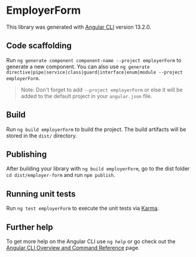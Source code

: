 # EmployerForm

This library was generated with [Angular CLI](https://github.com/angular/angular-cli) version 13.2.0.

## Code scaffolding

Run `ng generate component component-name --project employerForm` to generate a new component. You can also use `ng generate directive|pipe|service|class|guard|interface|enum|module --project employerForm`.
> Note: Don't forget to add `--project employerForm` or else it will be added to the default project in your `angular.json` file. 

## Build

Run `ng build employerForm` to build the project. The build artifacts will be stored in the `dist/` directory.

## Publishing

After building your library with `ng build employerForm`, go to the dist folder `cd dist/employer-form` and run `npm publish`.

## Running unit tests

Run `ng test employerForm` to execute the unit tests via [Karma](https://karma-runner.github.io).

## Further help

To get more help on the Angular CLI use `ng help` or go check out the [Angular CLI Overview and Command Reference](https://angular.io/cli) page.
